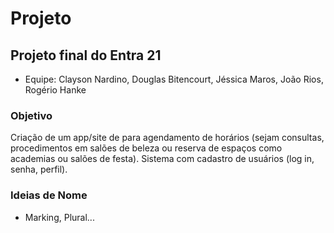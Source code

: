 # Projeto

## Projeto final do Entra 21

- Equipe: Clayson Nardino, Douglas Bitencourt, Jéssica Maros, João Rios, Rogério Hanke


### Objetivo

Criação de um app/site de para agendamento de horários (sejam consultas, procedimentos em salões de beleza ou reserva de espaços como academias ou salões de festa).
Sistema com cadastro de usuários (log in, senha, perfil). 


### Ideias de Nome

- Marking, Plural...
